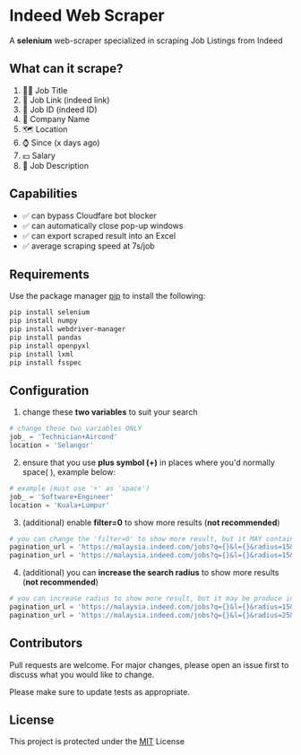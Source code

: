 # Indeed Web Scraper

A **selenium** web-scraper specialized in scraping Job Listings from Indeed

## What can it scrape?
1. 🧑‍💼 Job Title
2. 🔗 Job Link (indeed link)
3. 🪪 Job ID (indeed ID)
4. 🏢 Company Name
5. 🗺️ Location
6. ⌚ Since (x days ago)
7. 💵 Salary
8. 📜 Job Description

## Capabilities
- ✅ can bypass Cloudfare bot blocker
- ✅ can automatically close pop-up windows
- ✅ can export scraped result into an Excel
- ✅ average scraping speed at 7s/job

## Requirements

Use the package manager [pip](https://pip.pypa.io/en/stable/) to install the following:

```bash
pip install selenium
pip install numpy
pip install webdriver-manager
pip install pandas
pip install openpyxl
pip install lxml
pip install fsspec
```

## Configuration
1. change these **two variables** to suit your search
```python
# change these two variables ONLY
job_ = 'Technician+Aircond'
location = 'Selangor'
```
2. ensure that you use **plus symbol (+)** in places where you'd normally space( ), example below:
```python
# example (must use '+' as 'space')
job_ = 'Software+Engineer'
location = 'Kuala+Lumpur'
```
3. (additional) enable **filter=0** to show more results (**not recommended**)
```python
# you can change the 'filter=0' to show more result, but it MAY contain DUPES!
pagination_url = 'https://malaysia.indeed.com/jobs?q={}&l={}&radius=15&filter=1&sort=date&start={}' #filter=0
pagination_url = 'https://malaysia.indeed.com/jobs?q={}&l={}&radius=15&filter=0&sort=date&start={}' #filter=1
```
4. (additional) you can **increase the search radius** to show more results (**not recommended**)
```python
# you can increase radius to show more result, but it may be produce inaccurate result
pagination_url = 'https://malaysia.indeed.com/jobs?q={}&l={}&radius=15&filter=1&sort=date&start={}' #radius=15
pagination_url = 'https://malaysia.indeed.com/jobs?q={}&l={}&radius=25&filter=0&sort=date&start={}' #filter=25
```

## Contributors

Pull requests are welcome. For major changes, please open an issue first
to discuss what you would like to change.

Please make sure to update tests as appropriate.

## License
This project is protected under the [MIT](https://github.com/Dalton-G/Indeed-WS/blob/main/LICENSE) License